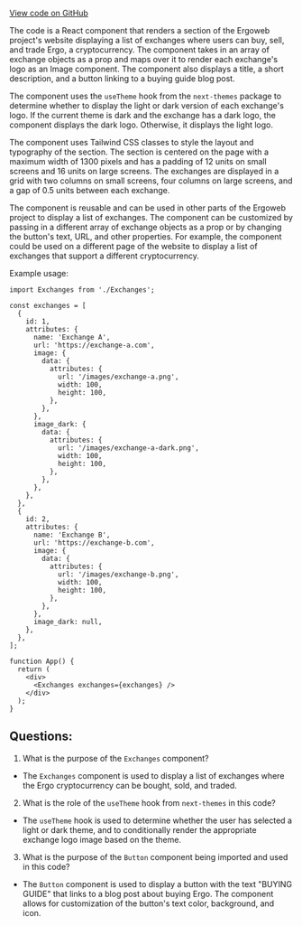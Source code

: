 [View code on GitHub](https://github.com/ergoplatform/ergoweb/components/getErg/Exchanges.tsx)

The code is a React component that renders a section of the Ergoweb project's website displaying a list of exchanges where users can buy, sell, and trade Ergo, a cryptocurrency. The component takes in an array of exchange objects as a prop and maps over it to render each exchange's logo as an Image component. The component also displays a title, a short description, and a button linking to a buying guide blog post.

The component uses the `useTheme` hook from the `next-themes` package to determine whether to display the light or dark version of each exchange's logo. If the current theme is dark and the exchange has a dark logo, the component displays the dark logo. Otherwise, it displays the light logo.

The component uses Tailwind CSS classes to style the layout and typography of the section. The section is centered on the page with a maximum width of 1300 pixels and has a padding of 12 units on small screens and 16 units on large screens. The exchanges are displayed in a grid with two columns on small screens, four columns on large screens, and a gap of 0.5 units between each exchange.

The component is reusable and can be used in other parts of the Ergoweb project to display a list of exchanges. The component can be customized by passing in a different array of exchange objects as a prop or by changing the button's text, URL, and other properties. For example, the component could be used on a different page of the website to display a list of exchanges that support a different cryptocurrency. 

Example usage:

```
import Exchanges from './Exchanges';

const exchanges = [
  {
    id: 1,
    attributes: {
      name: 'Exchange A',
      url: 'https://exchange-a.com',
      image: {
        data: {
          attributes: {
            url: '/images/exchange-a.png',
            width: 100,
            height: 100,
          },
        },
      },
      image_dark: {
        data: {
          attributes: {
            url: '/images/exchange-a-dark.png',
            width: 100,
            height: 100,
          },
        },
      },
    },
  },
  {
    id: 2,
    attributes: {
      name: 'Exchange B',
      url: 'https://exchange-b.com',
      image: {
        data: {
          attributes: {
            url: '/images/exchange-b.png',
            width: 100,
            height: 100,
          },
        },
      },
      image_dark: null,
    },
  },
];

function App() {
  return (
    <div>
      <Exchanges exchanges={exchanges} />
    </div>
  );
}
```
## Questions: 
 1. What is the purpose of the `Exchanges` component?
- The `Exchanges` component is used to display a list of exchanges where the Ergo cryptocurrency can be bought, sold, and traded.

2. What is the role of the `useTheme` hook from `next-themes` in this code?
- The `useTheme` hook is used to determine whether the user has selected a light or dark theme, and to conditionally render the appropriate exchange logo image based on the theme.

3. What is the purpose of the `Button` component being imported and used in this code?
- The `Button` component is used to display a button with the text "BUYING GUIDE" that links to a blog post about buying Ergo. The component allows for customization of the button's text color, background, and icon.